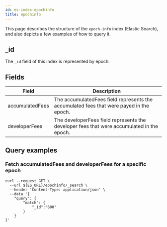```yaml
---
id: es-index-epochinfo
title: epochinfo
---
```


[comment]: # (mx-abstract)

This page describes the structure of the `epoch-info` index (Elastic Search), and also depicts a few examples of how to query it.

[comment]: # (mx-context-auto)

## _id

The `_id` field of this index is represented by epoch.

[comment]: # (mx-context-auto)

## Fields

| Field            | Description                                                                                |
|------------------|--------------------------------------------------------------------------------------------|
| accumulatedFees  | The accumulatedFees field represents the accumulated fees that were payed in the epoch.    |
| developerFees    | The developerFees field represents the developer fees that were accumulated in the epoch.  |

[comment]: # (mx-context-auto)

## Query examples

[comment]: # (mx-context-auto)

### Fetch accumulatedFees and developerFees for a specific epoch

```
curl --request GET \
  --url ${ES_URL}/epochinfo/_search \
  --header 'Content-Type: application/json' \
  --data '{
	"query": {
		"match": {
			"_id":"600"
		}
	}
}'
```
